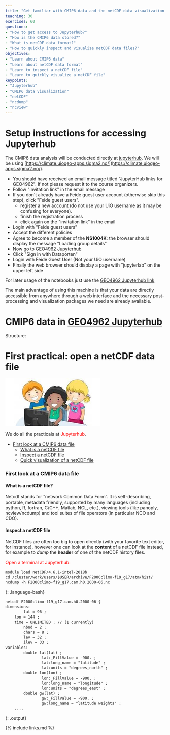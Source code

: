 ```yaml
---
title: "Get familiar with CMIP6 data and the netCDF data visualization process"
teaching: 30
exercises: 60
questions:
- "How to get access to Jupyterhub?"
- "How is the CMIP6 data stored?"
- "What is netCDF data format?"
- "How to quickly inspect and visualize netCDF data files?"
objectives:
- "Learn about CMIP6 data"
- "Learn about netCDF data format"
- "Learn to inspect a netCDF file"
- "Learn to quickly visualize a netCDF file"
keypoints:
- "Jupyterhub"
- "CMIP6 data visualization"
- "netCDF"
- "ncdump"
- "ncview"
---
```


#  Setup instructions for accessing Jupyterhub

The CMIP6 data analysis will be conducted directly at [jupyterhub](https://jupyter.org/hub). We will be using [https://climate.uiogeo-apps.sigma2.no/](https://climate.uiogeo-apps.sigma2.no/).

- You should have received an email message titled "JupyterHub links for GEO4962". If not please request it to the course organizers.
- Follow "invitation link" in the email message
- If you don't already have a Feide guest user account (otherwise skip this step), click "Feide guest users".
    - register a new account (do not use your UiO username as it may be confusing for everyone).
    - finish the registration process
    - click again on the "invitation link" in the email
- Login with "Feide guest users"
- Accept the different policies
- Agree to become a member of the **NS1004K**: the browser should display the message "Loading group details"
- Now go to [GEO4962 Jupyterhub](https://climate.uiogeo-apps.sigma2.no/)
- Click "Sign in with Dataporten"
- Login with Feide Guest User (Not your UiO username)
- Finally the web browser should display a page with "jupyterlab" on the upper left side


For later usage of the notebooks just use the [GEO4962 Jupyterhub link](https://climate.uiogeo-apps.sigma2.no/)

 
The main advantage of using this machine is that your data are directly accessible from anywhere through a web 
interface and the necessary post-processing and visualization packages we need are already available. 

# CMIP6 data in [GEO4962 Jupyterhub](https://climate.uiogeo-apps.sigma2.no/)

Structure: 

# First practical: open a netCDF data file

<img src="../fig/practicals.jpg">

We do all the practicals at <font color="red">Jupyterhub</font>.  

*   [First look at a CMIP6 data file](#First-look-at-a-CMIP6-data-file)
	*   [What is a netCDF file](#What-is-a-netcdf-file)
	*   [Inspect a netCDF file](#inspect-a-netcdf-file)
	*   [Quick visualization of a netCDF file](#quick-visualization-of-a-netcdf-file)

### First look at a CMIP6 data file
#### What is a netCDF file?

Netcdf stands for “network Common Data Form”. It is self-describing, portable, metadata friendly, supported by many languages
(including python, R, fortran, C/C++, Matlab, NCL, etc.), viewing tools (like panoply, ncview/ncdump) and tool suites of file operators (in particular NCO and CDO).

#### Inspect a netCDF file

NetCDF files are often too big to open directly (with your favorite text editor, for instance), however one can look at the **content** of a netCDF file instead, for example to *dump* the **header** of one of the netCDF history files.

<font color="red">Open a terminal at Jupyterhub:</font>

~~~
module load netCDF/4.6.1-intel-2018b
cd /cluster/work/users/$USER/archive/F2000climo-f19_g17/atm/hist/
ncdump -h F2000climo-f19_g17.cam.h0.2000-06.nc
~~~
{: .language-bash}

~~~
netcdf F2000climo-f19_g17.cam.h0.2000-06 {
dimensions:
        lat = 96 ;
	lon = 144 ;
	time = UNLIMITED ; // (1 currently)
        nbnd = 2 ;
        chars = 8 ;
        lev = 32 ;
        ilev = 33 ;
variables:
        double lat(lat) ;
                lat:_FillValue = -900. ;
                lat:long_name = "latitude" ;
                lat:units = "degrees_north" ;
        double lon(lon) ;
                lon:_FillValue = -900. ;
                lon:long_name = "longitude" ;
                lon:units = "degrees_east" ;
        double gw(lat) ;
                gw:_FillValue = -900. ;
                gw:long_name = "latitude weights" ;
    ....
~~~
{: .output}

{% include links.md %}

